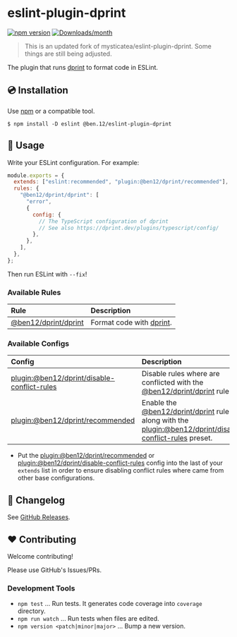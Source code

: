 # eslint-plugin-dprint

[![npm version](https://img.shields.io/npm/v/@ben.12/eslint-plugin-dprint.svg)](https://www.npmjs.com/package/@ben.12/eslint-plugin-dprint)
[![Downloads/month](https://img.shields.io/npm/dm/@ben.12/eslint-plugin-dprint.svg)](http://www.npmtrends.com/@ben.12/eslint-plugin-dprint)

> This is an updated fork of mysticatea/eslint-plugin-dprint. Some things are still being adjusted.

The plugin that runs [dprint] to format code in ESLint.

## 💿 Installation

Use [npm] or a compatible tool.

```
$ npm install -D eslint @ben.12/eslint-plugin-dprint
```

## 📖 Usage

Write your ESLint configuration. For example:

```js
module.exports = {
  extends: ["eslint:recommended", "plugin:@ben12/dprint/recommended"],
  rules: {
    "@ben12/dprint/dprint": [
      "error",
      {
        config: {
          // The TypeScript configuration of dprint
          // See also https://dprint.dev/plugins/typescript/config/
        },
      },
    ],
  },
};
```

Then run ESLint with `--fix`!

### Available Rules

| Rule                      | Description                |
| :------------------------ | :------------------------- |
| [@ben12/dprint/dprint] | Format code with [dprint]. |

### Available Configs

| Config                                           | Description                                                                                   |
| :----------------------------------------------- | :-------------------------------------------------------------------------------------------- |
| [plugin:@ben12/dprint/disable-conflict-rules] | Disable rules where are conflicted with the [@ben12/dprint/dprint] rule.                             |
| [plugin:@ben12/dprint/recommended]            | Enable the [@ben12/dprint/dprint] rule along with the [plugin:@ben12/dprint/disable-conflict-rules] preset. |

- Put the [plugin:@ben12/dprint/recommended] or [plugin:@ben12/dprint/disable-conflict-rules] config into the last of your `extends` list in order to ensure disabling conflict rules where came from other base configurations.

## 📰 Changelog

See [GitHub Releases](https://github.com/ben12/eslint-plugin-dprint/releases).

## ❤️ Contributing

Welcome contributing!

Please use GitHub's Issues/PRs.

### Development Tools

- `npm test` ... Run tests. It generates code coverage into `coverage` directory.
- `npm run watch` ... Run tests when files are edited.
- `npm version <patch|minor|major>` ... Bump a new version.

[dprint]: https://github.com/dprint/dprint
[npm]: https://www.npmjs.com/
[@ben12/dprint/dprint]: docs/rules/dprint.md
[plugin:@ben12/dprint/disable-conflict-rules]: https://github.com/ben12/eslint-plugin-dprint/blob/master/lib/configs/disable-conflict-rules.ts
[plugin:@ben12/dprint/recommended]: https://github.com/ben12/eslint-plugin-dprint/blob/master/lib/configs/recommended.ts
